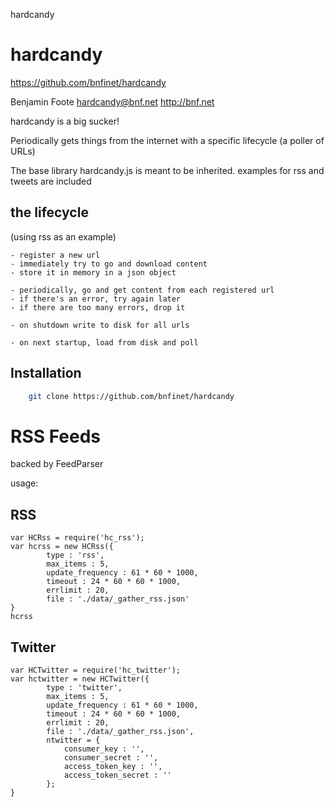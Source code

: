 hardcandy
# hardcandy
https://github.com/bnfinet/hardcandy

Benjamin Foote
hardcandy@bnf.net
http://bnf.net

hardcandy is a big sucker!

Periodically gets things from the internet with a specific lifecycle (a poller of URLs)

The base library hardcandy.js is meant to be inherited.
    examples for rss and tweets are included

## the lifecycle 

(using rss as an example)

    - register a new url
    - immediately try to go and download content
    - store it in memory in a json object

    - periodically, go and get content from each registered url
    - if there's an error, try again later
    - if there are too many errors, drop it

    - on shutdown write to disk for all urls

    - on next startup, load from disk and poll

## Installation

```bash
    git clone https://github.com/bnfinet/hardcandy
```


RSS Feeds
==========

backed by FeedParser

usage:

RSS
-----
    var HCRss = require('hc_rss');
    var hcrss = new HCRss({
            type : 'rss',
            max_items : 5,
            update_frequency : 61 * 60 * 1000,
            timeout : 24 * 60 * 60 * 1000,
            errlimit : 20,
            file : './data/_gather_rss.json'
    }
    hcrss


Twitter
-------

    var HCTwitter = require('hc_twitter');
    var hctwitter = new HCTwitter({
            type : 'twitter',
            max_items : 5,
            update_frequency : 61 * 60 * 1000,
            timeout : 24 * 60 * 60 * 1000,
            errlimit : 20,
            file : './data/_gather_rss.json',
            ntwitter = {
                consumer_key : '',
                consumer_secret : '',
                access_token_key : '',
                access_token_secret : ''
            };
    }





